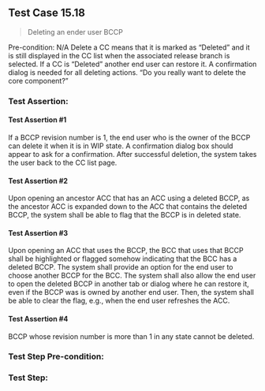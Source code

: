 ## Test Case 15.18

> Deleting an ender user BCCP

Pre-condition: N/A
Delete a CC means that it is marked as “Deleted” and it is still displayed in the CC list when the associated release branch is selected. If a CC is “Deleted” another end user can restore it. A confirmation dialog is needed for all deleting actions. “Do you really want to delete the core component?”


### Test Assertion:

#### Test Assertion #1
If a BCCP revision number is 1, the end user who is the owner of the BCCP can delete it when it is in WIP state. A confirmation dialog box should appear to ask for a confirmation.  After successful deletion, the system takes the user back to the CC list page.

#### Test Assertion #2
Upon opening an ancestor ACC that has an ACC using a deleted BCCP, as the ancestor ACC is expanded down to the ACC that contains the deleted BCCP, the system shall be able to flag that the BCCP is in deleted state.

#### Test Assertion #3
Upon opening an ACC that uses the BCCP, the BCC that uses that BCCP shall be highlighted or flagged somehow indicating that the BCC has a deleted BCCP. The system shall provide an option for the end user to choose another BCCP for the BCC. The system shall also allow the end user to open the deleted BCCP in another tab or dialog where he can restore it, even if the BCCP was is owned by another end user. Then, the system shall be able to clear the flag, e.g., when the end user refreshes the ACC.

#### Test Assertion #4
BCCP whose revision number is more than 1 in any state cannot be deleted.

### Test Step Pre-condition:



### Test Step: